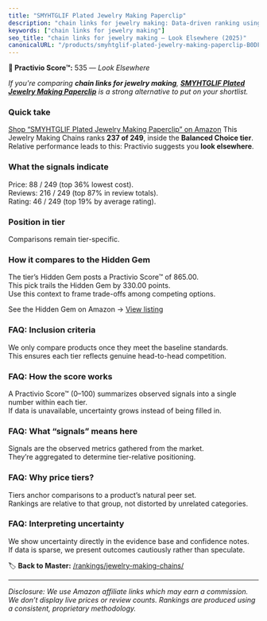 ```yaml
---
title: "SMYHTGLIF Plated Jewelry Making Paperclip"
description: "chain links for jewelry making: Data-driven ranking using the Practivio Score™. Positioned by quality, value, demand, findability, momentum."
keywords: ["chain links for jewelry making"]
seo_title: "chain links for jewelry making — Look Elsewhere (2025)"
canonicalURL: "/products/smyhtglif-plated-jewelry-making-paperclip-B0DFWB1599/"
---
```


**🚫 Practivio Score™:** 535 — _Look Elsewhere_


*If you're comparing **chain links for jewelry making**, **[SMYHTGLIF Plated Jewelry Making Paperclip](https://www.amazon.com/dp/B0DFWB1599?tag=practivio-20)** is a strong alternative to put on your shortlist.*
### Quick take
[Shop “SMYHTGLIF Plated Jewelry Making Paperclip” on Amazon](https://www.amazon.com/dp/B0DFWB1599?tag=practivio-20)
This Jewelry Making Chains ranks **237 of 249**, inside the **Balanced Choice tier**.  
Relative performance leads to this: Practivio suggests you **look elsewhere**.

### What the signals indicate
Price: 88 / 249 (top 36% lowest cost).  
Reviews: 216 / 249 (top 87% in review totals).  
Rating: 46 / 249 (top 19% by average rating).  

### Position in tier
Comparisons remain tier-specific.

### How it compares to the Hidden Gem
The tier’s Hidden Gem posts a Practivio Score™ of 865.00.  
This pick trails the Hidden Gem by 330.00 points.  
Use this context to frame trade-offs among competing options.  

See the Hidden Gem on Amazon → [View listing](https://www.amazon.com/dp/B079JW6C7Y?tag=practivio-20)

### FAQ: Inclusion criteria
We only compare products once they meet the baseline standards.  
This ensures each tier reflects genuine head-to-head competition.

### FAQ: How the score works
A Practivio Score™ (0–100) summarizes observed signals into a single number within each tier.  
If data is unavailable, uncertainty grows instead of being filled in.

### FAQ: What “signals” means here
Signals are the observed metrics gathered from the market.  
They’re aggregated to determine tier-relative positioning.

### FAQ: Why price tiers?
Tiers anchor comparisons to a product’s natural peer set.  
Rankings are relative to that group, not distorted by unrelated categories.

### FAQ: Interpreting uncertainty
We show uncertainty directly in the evidence base and confidence notes.  
If data is sparse, we present outcomes cautiously rather than speculate.


🏷️ **Back to Master:** [/rankings/jewelry-making-chains/](/rankings/jewelry-making-chains/)

---
_Disclosure: We use Amazon affiliate links which may earn a commission. We don’t display live prices or review counts. Rankings are produced using a consistent, proprietary methodology._
